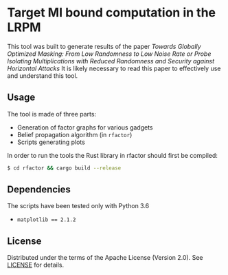 # Target MI bound computation in the LRPM

This tool was built to generate results of the paper
*Towards Globally Optimized Masking:
From Low Randomness to Low Noise Rate or Probe Isolating Multiplications with Reduced
Randomness and Security against Horizontal Attacks*
It is likely necessary to read this paper to effectively use and understand
this tool.


## Usage

The tool is made of three parts:
* Generation of factor graphs for various gadgets
* Belief propagation algorithm (in `rfactor`)
* Scripts generating plots

In order to run the tools the Rust library in rfactor should first be compiled:
```sh
$ cd rfactor && cargo build --release
```


## Dependencies

The scripts have been tested only with Python 3.6
* `matplotlib == 2.1.2`

## License

Distributed under the terms of the Apache License (Version 2.0).
See [LICENSE](LICENSE) for details.
